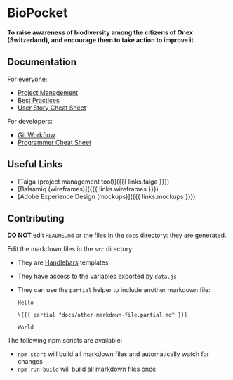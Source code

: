 # BioPocket

**To raise awareness of biodiversity among the citizens of Onex (Switzerland), and encourage them to take action to improve it.**

<!-- START doctoc -->
<!-- END doctoc -->



## Documentation

For everyone:

* [Project Management](docs/PROJECT-MANAGEMENT.md)
* [Best Practices](docs/BEST-PRACTICES.md)
* [User Story Cheat Sheet](docs/USER-STORY-CHEAT-SHEET.md)

For developers:

* [Git Workflow](docs/GIT-WORKFLOW.md)
* [Programmer Cheat Sheet](docs/PROGRAMMER-CHEAT-SHEET.md)



## Useful Links

* [Taiga (project management tool)]({{{ links.taiga }}})
* [Balsamiq (wireframes)]({{{ links.wireframes }}})
* [Adobe Experience Design (mockups)]({{{ links.mockups }}})



## Contributing

**DO NOT** edit `README.md` or the files in the `docs` directory: they are generated.

Edit the markdown files in the `src` directory:

* They are [Handlebars][handlebars] templates
* They have access to the variables exported by `data.js`
* They can use the `partial` helper to include another markdown file:

  ```
  Hello

  \{{{ partial "docs/other-markdown-file.partial.md" }}}

  World
  ```

The following npm scripts are available:

* `npm start` will build all markdown files and automatically watch for changes
* `npm run build` will build all markdown files once



[handlebars]: http://handlebarsjs.com
